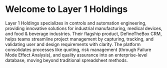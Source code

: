 # Welcome to Layer 1 Holdings

Layer 1 Holdings specializes in controls and automation engineering, providing innovative solutions for industrial manufacturing, medical devices, and food & beverage industries. Their flagship product, DefineTheBox CRM, helps teams streamline project management by capturing, tracking, and validating user and design requirements with clarity. The platform consolidates processes like quoting, risk management (through Failure Mode Effect Analysis), and quality assurance into an enterprise-level database, moving beyond traditional spreadsheet methods.
